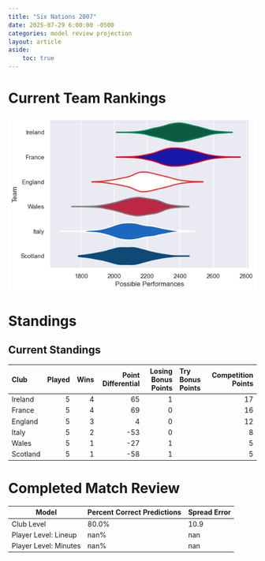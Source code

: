 ```yaml
---  
title: "Six Nations 2007"  
date: 2025-07-29 6:00:00 -0500  
categories: model review projection  
layout: article  
aside:  
    toc: true  
---
```

# Current Team Rankings


![Club Rankings](plots/rankings_Six_Nations_2007.png)
# Standings

## Current Standings


| Club     |   Played |   Wins |   Point Differential |   Losing Bonus Points | Try Bonus Points   |   Competition Points |
|:---------|---------:|-------:|---------------------:|----------------------:|:-------------------|---------------------:|
| Ireland  |        5 |      4 |                   65 |                     1 |                    |                   17 |
| France   |        5 |      4 |                   69 |                     0 |                    |                   16 |
| England  |        5 |      3 |                    4 |                     0 |                    |                   12 |
| Italy    |        5 |      2 |                  -53 |                     0 |                    |                    8 |
| Wales    |        5 |      1 |                  -27 |                     1 |                    |                    5 |
| Scotland |        5 |      1 |                  -58 |                     1 |                    |                    5 |



# Completed Match Review


| Model | Percent Correct Predictions | Spread Error |
| ------ | ------ | ------ |
| Club Level | 80.0% | 10.9 |
| Player Level: Lineup | nan% | nan |
| Player Level: Minutes | nan% | nan |

